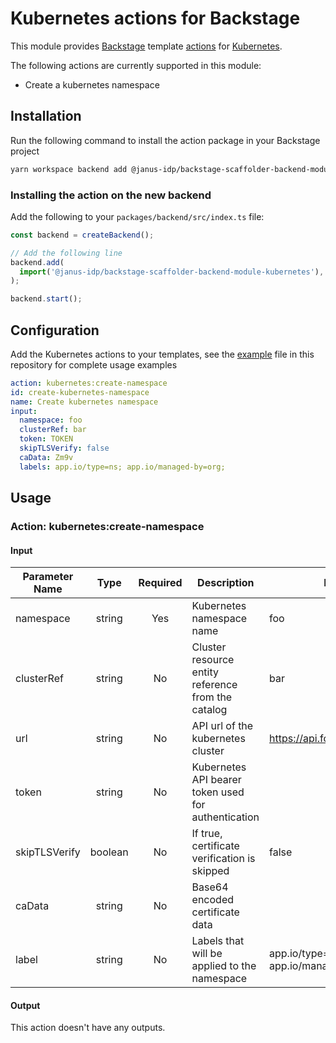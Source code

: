 # Kubernetes actions for Backstage

This module provides [Backstage](https://backstage.io/) template [actions](https://backstage.io/docs/features/software-templates/builtin-actions) for [Kubernetes](https://kubernetes.io/docs/home/).

The following actions are currently supported in this module:

- Create a kubernetes namespace

## Installation

Run the following command to install the action package in your Backstage project

```bash
yarn workspace backend add @janus-idp/backstage-scaffolder-backend-module-kubernetes
```

### Installing the action on the new backend

Add the following to your `packages/backend/src/index.ts` file:

```ts title="packages/backend/src/index.ts"
const backend = createBackend();

// Add the following line
backend.add(
  import('@janus-idp/backstage-scaffolder-backend-module-kubernetes'),
);

backend.start();
```

## Configuration

Add the Kubernetes actions to your templates, see the [example](./examples/templates/01-kubernetes-template.yaml) file in this repository for complete usage examples

```yaml
action: kubernetes:create-namespace
id: create-kubernetes-namespace
name: Create kubernetes namespace
input:
  namespace: foo
  clusterRef: bar
  token: TOKEN
  skipTLSVerify: false
  caData: Zm9v
  labels: app.io/type=ns; app.io/managed-by=org;
```

## Usage

### Action: kubernetes:create-namespace

#### Input

| Parameter Name |  Type   | Required | Description                                         | Example                                |
| -------------- | :-----: | :------: | --------------------------------------------------- | -------------------------------------- |
| namespace      | string  |   Yes    | Kubernetes namespace name                           | foo                                    |
| clusterRef     | string  |    No    | Cluster resource entity reference from the catalog  | bar                                    |
| url            | string  |    No    | API url of the kubernetes cluster                   | <https://api.foo.redhat.com:6443>      |
| token          | string  |    No    | Kubernetes API bearer token used for authentication |                                        |
| skipTLSVerify  | boolean |    No    | If true, certificate verification is skipped        | false                                  |
| caData         | string  |    No    | Base64 encoded certificate data                     |                                        |
| label          | string  |    No    | Labels that will be applied to the namespace        | app.io/type=ns; app.io/managed-by=org; |

#### Output

This action doesn't have any outputs.
